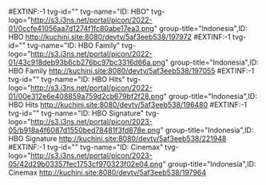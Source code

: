 #EXTINF:-1 tvg-id="" tvg-name="ID: HBO" tvg-logo="http://s3.i3ns.net/portal/picon/2022-01/0ccfe41056aa7d1274f1fc80abe17ea3.png" group-title="Indonesia",ID: HBO
http://kuchini.site:8080/devtv/5af3eeb538/197972
#EXTINF:-1 tvg-id="" tvg-name="ID: HBO Family" tvg-logo="http://s3.i3ns.net/portal/picon/2022-01/43c918deb93b6cb276bc97bc3316d66a.png" group-title="Indonesia",ID: HBO Family
http://kuchini.site:8080/devtv/5af3eeb538/197055
#EXTINF:-1 tvg-id="" tvg-name="ID: HBO Hits" tvg-logo="http://s3.i3ns.net/portal/picon/2022-01/00e312e6e408859a759d2cb679bf2f28.png" group-title="Indonesia",ID: HBO Hits
http://kuchini.site:8080/devtv/5af3eeb538/196480
#EXTINF:-1 tvg-id="" tvg-name="ID: HBO Signature" tvg-logo="http://s3.i3ns.net/portal/picon/2023-05/b918a4f6087d1550bed78481f3fd878e.png" group-title="Indonesia",ID: HBO Signature
http://kuchini.site:8080/devtv/5af3eeb538/221948
#EXTINF:-1 tvg-id="" tvg-name="ID: Cinemax" tvg-logo="http://s3.i3ns.net/portal/picon/2023-05/42d29b03357fec1753cf970323f02e04.png" group-title="Indonesia",ID: Cinemax
http://kuchini.site:8080/devtv/5af3eeb538/197964
